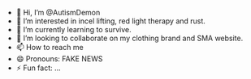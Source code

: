 - 👋 Hi, I’m @AutismDemon
- 👀 I’m interested in incel lifting, red light therapy and rust.
- 🌱 I’m currently learning to survive.
- 💞️ I’m looking to collaborate on my clothing brand and SMA website.
- 📫 How to reach me 
- 😄 Pronouns: FAKE NEWS
- ⚡ Fun fact: ...

<!---
AutismDemon/AutismDemon is a ✨ special ✨ repository because its `README.md` (this file) appears on your GitHub profile.
You can click the Preview link to take a look at your changes.
--->
